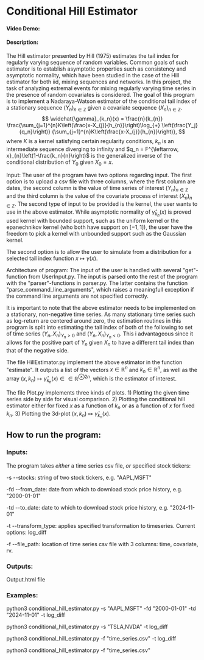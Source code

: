 # Conditional Hill Estimator
#### Video Demo:  <URL HERE>
#### Description: 
The Hill estimator presented by Hill (1975) estimates the tail index for regularly varying sequence of random variables. Common goals of such estimator is to establish asymptotic properties such as consistency and asymptotic normality, which have been studied in the case of the Hill estimator for both iid, mixing sequences and networks. 
In this project, the task of analyzing extremal events for mixing regularly varying time series in the presence of random covariates is considered. 
The goal of this program is to implement a Nadaraya-Watson estimator of the conditional tail index of a stationary sequence $(Y_n)_{n \in \mathbb{Z}}$ given a covariate sequence $(X_n)_{n \in \mathbb{Z}}$.  
$$
    \widehat{\gamma}_{k_n}(x) =
   \frac{n}{k_{n}} \frac{\sum_{j=1}^{n}K\left(\frac{x-X_{j}}{h_{n}}\right)\log_{+} \left(\frac{Y_j}{q_n}\right)}
   {\sum_{j=1}^{n}K\left(\frac{x-X_{j}}{h_{n}}\right)},
$$
where $K$ is a kernel satisfying certain regularity conditions, $k_n$ is an intermediate sequence diverging to infinity and $q_n = F^{\leftarrow, x}_{n}\left(1-\frac{k_n}{n}\right)$ is the generalized inverse of the conditional distribution of $Y_0$ given $X_0 = x$. 

Input: The user of the program have two options regarding input. The first option is to upload a csv file with three columns, where the first column are dates, the second column is the value of time series of interest $(Y_n)_{n \in \mathbb{Z}}$ and the third column is the value of the covariate process of interest $(X_n)_{n \in \mathbb{Z}}$.
The second type of input to be provided is the kernel, the user wants to use in the above estimator. While asymptotic normality of $\widehat{\gamma}_{k_n}(x)$ is proved used kernel with bounded support, such as the uniform kernel or the epanechnikov kernel (who both have support on $[-1,1]$), the user have the freedom to pick a kernel with unbounded support such as the Gaussian kernel.

The second option is to allow the user to simulate from a distribution for a selected tail index function $x \mapsto \gamma(x)$.

Architecture of program: The input of the user is handled with several "get"-function from UserInput.py. The input is parsed onto the rest of the program with the "parser"-functions in parser.py. The latter contains the function "parse_command_line_arguments", which raises a meaningfull exception if the command line arguments are not specified correctly.

It is important to note that the above estimator needs to be implemented on a stationary, non-negative time series. As many stationary time series such as log-return are centered around zero, the estimation routines in this program is split into estimating the tail index of both of the following to set of time series $(Y_n,X_n)_{Y_n > 0}$ and $(Y_n,X_n)_{Y_n < 0}$. This i advantageous since it allows for the positive part of $Y_n$ given $X_n$ to have a different tail index than that of the negative side.

The file HillEstimator.py implement the above estimator in the function "estimate". It outputs a list of the vectors $x \in \mathbb{R}^{n}$ and $k_n \in \mathbb{R}^{n}$, as well as the array $(x,k_n) \mapsto \widehat{\gamma}_{k_n}(x) \in \in \mathbb{R}^{\otimes 2n}$, which is the estimator of interest.

The file Plot.py implements three kinds of plots. 1) Plotting the given time series side by side for visual comparison. 2) Plotting the conditional hill estimator either for fixed $x$ as a function of $k_n$ or as a function of $x$ for fixed $k_n$. 3) Plotting the 3d-plot $(x,k_n) \mapsto \widehat{\gamma}_{k_n}(x)$.



## How to run the program:

### Inputs:
The program takes *either* a time series csv file, *or* specified stock tickers:

-s --stocks: string of two stock tickers, e.g. "AAPL,MSFT"

-fd --from_date: date from which to download stock price history, e.g. "2000-01-01"

-td --to_date: date to which to download stock price history, e.g. "2024-11-01"

-t --transform_type: applies specified transformation to timeseries. Current options: log_diff

-f --file_path: location of time series csv file with 3 columns: time, covariate, rv.

### Outputs:
Output.html file

### Examples:
python3 conditional_hill_estimator.py -s "AAPL,MSFT" -fd "2000-01-01" -td "2024-11-01" -t log_diff

python3 conditional_hill_estimator.py -s "TSLA,NVDA" -t log_diff

python3 conditional_hill_estimator.py -f "time_series.csv" -t log_diff

python3 conditional_hill_estimator.py -f "time_series.csv"
